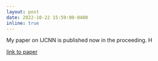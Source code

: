 ```yaml
---
layout: post
date: 2022-10-22 15:59:00-0400
inline: true
---
```


My paper on IJCNN is published now in the proceeding. H 

<a href="https://ieeexplore.ieee.org/document/9892272">link to paper</a>